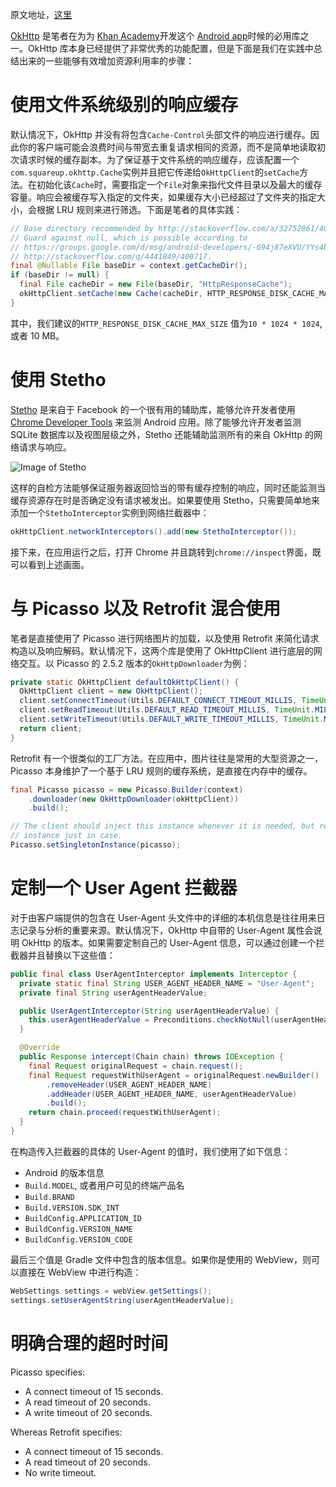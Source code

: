 原文地址，[这里](http://omgitsmgp.com/2015/12/02/effective-okhttp/?utm_source=tuicool&utm_medium=referral)

[OkHttp](http://square.github.io/okhttp/) 是笔者在为为 [Khan Academy](https://www.khanacademy.org/)开发这个 [Android app](https://play.google.com/store/apps/details?id=org.khanacademy.android)时候的必用库之一。OkHttp 库本身已经提供了非常优秀的功能配置，但是下面是我们在实践中总结出来的一些能够有效增加资源利用率的步骤：

# 使用文件系统级别的响应缓存

默认情况下，OkHttp 并没有将包含`Cache-Control`头部文件的响应进行缓存。因此你的客户端可能会浪费时间与带宽去重复请求相同的资源，而不是简单地读取初次请求时候的缓存副本。为了保证基于文件系统的响应缓存，应该配置一个`com.squareup.okhttp.Cache`实例并且把它传递给`OkHttpClient`的`setCache`方法。在初始化该`Cache`时，需要指定一个`File`对象来指代文件目录以及最大的缓存容量。响应会被缓存写入指定的文件夹，如果缓存大小已经超过了文件夹的指定大小，会根据 LRU 规则来进行筛选。下面是笔者的具体实践：

```java
// Base directory recommended by http://stackoverflow.com/a/32752861/400717.
// Guard against null, which is possible according to
// https://groups.google.com/d/msg/android-developers/-694j87eXVU/YYs4b6kextwJ and
// http://stackoverflow.com/q/4441849/400717.
final @Nullable File baseDir = context.getCacheDir();
if (baseDir != null) {
  final File cacheDir = new File(baseDir, "HttpResponseCache");
  okHttpClient.setCache(new Cache(cacheDir, HTTP_RESPONSE_DISK_CACHE_MAX_SIZE));
}
```

其中，我们建议的`HTTP_RESPONSE_DISK_CACHE_MAX_SIZE` 值为`10 * 1024 * 1024`, 或者 10 MB。

# 使用 Stetho

[Stetho](http://facebook.github.io/stetho/) 是来自于 Facebook 的一个很有用的辅助库，能够允许开发者使用 [Chrome Developer Tools](https://developers.google.com/web/tools/setup/workspace/setup-devtools) 来监测 Android 应用。除了能够允许开发者监测 SQLite 数据库以及视图层级之外，Stetho 还能辅助监测所有的来自 OkHttp 的网络请求与响应。

![Image of Stetho](http://omgitsmgp.com/assets/images/posts/stetho-inspector-network.png)

这样的自检方法能够保证服务器返回恰当的带有缓存控制的响应，同时还能监测当缓存资源存在时是否确定没有请求被发出。如果要使用 Stetho，只需要简单地来添加一个`StethoInterceptor`实例到网络拦截器中：

```java
okHttpClient.networkInterceptors().add(new StethoInterceptor());
```

接下来，在应用运行之后，打开 Chrome 并且跳转到`chrome://inspect`界面，既可以看到上述画面。

# 与 Picasso 以及 Retrofit 混合使用

笔者是直接使用了 Picasso 进行网络图片的加载，以及使用 Retrofit 来简化请求构造以及响应解码。默认情况下，这两个库是使用了 OkHttpClient 进行底层的网络交互。以 Picasso 的 2.5.2 版本的`OkHttpDownloader`为例：

```java
private static OkHttpClient defaultOkHttpClient() {
  OkHttpClient client = new OkHttpClient();
  client.setConnectTimeout(Utils.DEFAULT_CONNECT_TIMEOUT_MILLIS, TimeUnit.MILLISECONDS);
  client.setReadTimeout(Utils.DEFAULT_READ_TIMEOUT_MILLIS, TimeUnit.MILLISECONDS);
  client.setWriteTimeout(Utils.DEFAULT_WRITE_TIMEOUT_MILLIS, TimeUnit.MILLISECONDS);
  return client;
}
```

Retrofit 有一个很类似的工厂方法。在应用中，图片往往是常用的大型资源之一，Picasso 本身维护了一个基于 LRU 规则的缓存系统，是直接在内存中的缓存。

```java
final Picasso picasso = new Picasso.Builder(context)
    .downloader(new OkHttpDownloader(okHttpClient))
    .build();

// The client should inject this instance whenever it is needed, but replace the singleton
// instance just in case.
Picasso.setSingletonInstance(picasso);
```

# 定制一个 User Agent 拦截器

对于由客户端提供的包含在 User-Agent 头文件中的详细的本机信息是往往用来日志记录与分析的重要来源。默认情况下，OkHttp 中自带的 User-Agent 属性会说明 OkHttp 的版本。如果需要定制自己的 User-Agent 信息，可以通过创建一个拦截器并且替换以下这些值：

```java
public final class UserAgentInterceptor implements Interceptor {
  private static final String USER_AGENT_HEADER_NAME = "User-Agent";
  private final String userAgentHeaderValue;

  public UserAgentInterceptor(String userAgentHeaderValue) {
    this.userAgentHeaderValue = Preconditions.checkNotNull(userAgentHeaderValue);
  }

  @Override
  public Response intercept(Chain chain) throws IOException {
    final Request originalRequest = chain.request();
    final Request requestWithUserAgent = originalRequest.newBuilder()
        .removeHeader(USER_AGENT_HEADER_NAME)
        .addHeader(USER_AGENT_HEADER_NAME, userAgentHeaderValue)
        .build();
    return chain.proceed(requestWithUserAgent);
  }
}
```

在构造传入拦截器的具体的 User-Agent 的值时，我们使用了如下信息：

* Android 的版本信息
* `Build.MODEL`, 或者用户可见的终端产品名
* `Build.BRAND`
* `Build.VERSION.SDK_INT`
* `BuildConfig.APPLICATION_ID`
* `BuildConfig.VERSION_NAME`
* `BuildConfig.VERSION_CODE`

最后三个值是 Gradle 文件中包含的版本信息。如果你是使用的 WebView，则可以直接在 WebView 中进行构造：

```java
WebSettings settings = webView.getSettings();
settings.setUserAgentString(userAgentHeaderValue);
```

# 明确合理的超时时间

Picasso specifies:

* A connect timeout of 15 seconds.
* A read timeout of 20 seconds.
* A write timeout of 20 seconds.

Whereas Retrofit specifies:

* A connect timeout of 15 seconds.
* A read timeout of 20 seconds.
* No write timeout.
